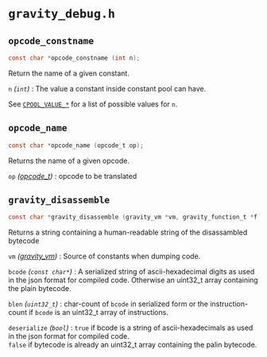 # `gravity_debug.h` <!-- {docsify ignore} -->

## `opcode_constname`
```c
const char *opcode_constname (int n);
```
Return the name of a given constant.

`n` *(`int`)*
: The value a constant inside constant pool can have.

See [`CPOOL_VALUE_*`](/shared/gravity_value.md#CPOOL) for a list of possible values for `n`.

## `opcode_name`
```c
const char *opcode_name (opcode_t op);
```
Returns the name of a given opcode.

`op` *([opcode_t](/shared/graity_opcode.md#opcode_t))*
: opcode to be translated


## `gravity_disassemble`
```c
const char *gravity_disassemble (gravity_vm *vm, gravity_function_t *f, const char *bcode, uint32_t blen, bool deserialize);
```
Returns a string containing a human-readable string of the disassambled bytecode

`vm` *([gravity_vm](/runtime/graity_vm.md#vm))*
: Source of constants when dumping code.

`bcode` *(`const char*`)*
: A serialized string of ascii-hexadecimal digits as used in the json format for compiled code. 
Otherwise an uint32_t array containing the plain bytecode.

`blen` *(`uint32_t`)*
: char-count of `bcode` in serialized form or the instruction-count if `bcode` is an uint32_t array of instructions.

`deserialize` *(`bool`)*
: `true` if bcode is a string of ascii-hexadecimals as used in the json format for compiled code.  
`false` if bytecode is already an uint32_t array containing the palin bytecode.
